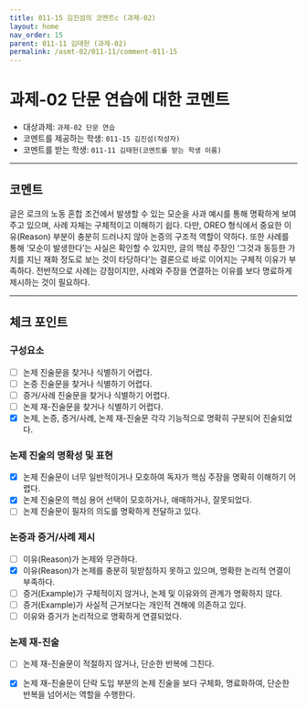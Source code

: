 ```yaml
---
title: 011-15 김진섬의 코멘트c (과제-02) 
layout: home
nav_order: 15
parent: 011-11 김태헌 (과제-02)
permalink: /asmt-02/011-11/comment-011-15
---
```


# 과제-02 단문 연습에 대한 코멘트

- 대상과제: `과제-02 단문 연습`
- 코멘트를 제공하는 학생: `011-15 김진섬(작성자)` 
- 코멘트를 받는 학생: `011-11 김태헌(코멘트를 받는 학생 이름)` 

---

## 코멘트

글은 로크의 노동 혼합 조건에서 발생할 수 있는 모순을 사과 예시를 통해 명확하게 보여주고 있으며, 사례 자체는 구체적이고 이해하기 쉽다. 다만, OREO 형식에서 중요한 이유(Reason) 부분이 충분히 드러나지 않아 논증의 구조적 역할이 약하다. 또한 사례를 통해 ‘모순이 발생한다’는 사실은 확인할 수 있지만, 글의 핵심 주장인 ‘그것과 동등한 가치를 지닌 재화 정도로 보는 것이 타당하다’는 결론으로 바로 이어지는 구체적 이유가 부족하다. 전반적으로 사례는 강점이지만, 사례와 주장을 연결하는 이유를 보다 명료하게 제시하는 것이 필요하다. 

---

## 체크 포인트

### **구성요소**
- [ ] 논제 진술문을 찾거나 식별하기 어렵다.
- [ ] 논증 진술문을 찾거나 식별하기 어렵다.
- [ ] 증거/사례 진술문을 찾거나 식별하기 어렵다.
- [ ] 논제 재-진술문을 찾거나 식별하기 어렵다.
- [x] 논제, 논증, 증거/사례, 논제 재-진술문 각각 기능적으로 명확히 구분되어 진술되었다.

### **논제 진술의 명확성 및 표현**  
- [x] 논제 진술문이 너무 일반적이거나 모호하여 독자가 핵심 주장을 명확히 이해하기 어렵다.  
- [x] 논제 진술문의 핵심 용어 선택이 모호하거나, 애매하거나, 잘못되었다.  
- [ ] 논제 진술문이 필자의 의도를 명확하게 전달하고 있다.  

### **논증과 증거/사례 제시**  
- [ ] 이유(Reason)가 논제와 무관하다.
- [x] 이유(Reason)가 논제를 충분히 뒷받침하지 못하고 있으며, 명확한 논리적 연결이 부족하다.  
- [ ] 증거(Example)가 구체적이지 않거나, 논제 및 이유와의 관계가 명확하지 않다. 
- [ ] 증거(Example)가 사실적 근거보다는 개인적 견해에 의존하고 있다.  
- [ ] 이유와 증거가 논리적으로 명확하게 연결되었다.  

### **논제 재-진술**  
- [ ] 논제 재-진술문이 적절하지 않거나, 단순한 반복에 그친다.   
- [x] 논제 재-진술문이 단락 도입 부분의 논제 진술을 보다 구체화, 명료화하여, 단순한 반복을 넘어서는 역할을 수행한다.  

